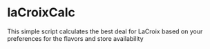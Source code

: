 # laCroixCalc
This simple script calculates the best deal for LaCroix based on your preferences for the flavors and store availability
